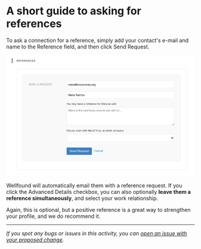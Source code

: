 # A short guide to asking for references

To ask a connection for a reference, simply add your contact's e-mail and name to the Reference field, and then click Send Request.

![images/references.png](images/references.png)

Wellfound will automatically email them with a reference request. If you click the Advanced Details checkbox, you can also optionally **leave them a reference simultaneously**, and select your work relationship.

Again, this is optional, but a positive reference is a great way to strengthen your profile, and we do recommend it.

---

_If you spot any bugs or issues in this activity, you can [open an issue with your proposed change](https://github.com/microverseinc/curriculum-transversal-skills/blob/main/git-github/articles/open_issue.md)._
